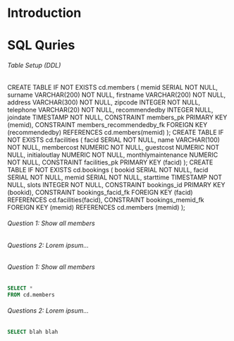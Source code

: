 # Introduction

# SQL Quries

###### Table Setup (DDL)

CREATE TABLE IF NOT EXISTS cd.members (
  memid SERIAL NOT NULL,
  surname VARCHAR(200) NOT NULL,
  firstname VARCHAR(200) NOT NULL,
  address VARCHAR(300) NOT NULL,
  zipcode INTEGER NOT NULL,
  telephone VARCHAR(20) NOT NULL,
  recommendedby INTEGER NULL,
  joindate TIMESTAMP NOT NULL,
  CONSTRAINT members_pk PRIMARY KEY (memid),
  CONSTRAINT members_recommendedby_fk FOREIGN KEY (recommendedby) REFERENCES cd.members(memid)
);
CREATE TABLE IF NOT EXISTS cd.facilities (
  facid SERIAL NOT NULL,
  name VARCHAR(100) NOT NULL,
  membercost NUMERIC NOT NULL,
  guestcost NUMERIC NOT NULL,
  initialoutlay NUMERIC NOT NULL,
  monthlymaintenance NUMERIC NOT NULL,
  CONSTRAINT facilities_pk PRIMARY KEY (facid)
);
CREATE TABLE IF NOT EXISTS cd.bookings (
  bookid SERIAL NOT NULL,
  facid SERIAL NOT NULL,
  memid SERIAL NOT NULL,
  starttime TIMESTAMP NOT NULL,
  slots INTEGER NOT NULL,
  CONSTRAINT bookings_id PRIMARY KEY (bookid),
  CONSTRAINT bookings_facid_fk FOREIGN KEY (facid) REFERENCES cd.facilities(facid),
  CONSTRAINT bookings_memid_fk FOREIGN KEY (memid) REFERENCES cd.members (memid)
);

###### Question 1: Show all members



###### Questions 2: Lorem ipsum...

###### Question 1: Show all members

```sql
SELECT *
FROM cd.members
```

###### Questions 2: Lorem ipsum...

```sql
SELECT blah blah
```
